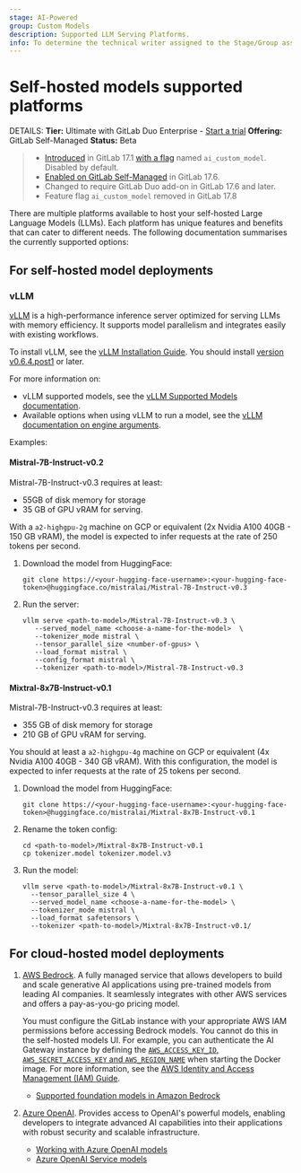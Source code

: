 ```yaml
---
stage: AI-Powered
group: Custom Models
description: Supported LLM Serving Platforms.
info: To determine the technical writer assigned to the Stage/Group associated with this page, see https://handbook.gitlab.com/handbook/product/ux/technical-writing/#assignments
---
```


# Self-hosted models supported platforms

DETAILS:
**Tier:** Ultimate with GitLab Duo Enterprise - [Start a trial](https://about.gitlab.com/solutions/gitlab-duo-pro/sales/?type=free-trial)
**Offering:** GitLab Self-Managed
**Status:** Beta

> - [Introduced](https://gitlab.com/groups/gitlab-org/-/epics/12972) in GitLab 17.1 [with a flag](../../administration/feature_flags.md) named `ai_custom_model`. Disabled by default.
> - [Enabled on GitLab Self-Managed](https://gitlab.com/groups/gitlab-org/-/epics/15176) in GitLab 17.6.
> - Changed to require GitLab Duo add-on in GitLab 17.6 and later.
> - Feature flag `ai_custom_model` removed in GitLab 17.8

There are multiple platforms available to host your self-hosted Large Language Models (LLMs). Each platform has unique features and benefits that can cater to different needs. The following documentation summarises the currently supported options:

## For self-hosted model deployments

### vLLM

[vLLM](https://docs.vllm.ai/en/latest/index.html) is a high-performance inference server optimized for serving LLMs with memory efficiency. It supports model parallelism and integrates easily with existing workflows.

To install vLLM, see the [vLLM Installation Guide](https://docs.vllm.ai/en/latest/getting_started/installation.html). You should install [version v0.6.4.post1](https://github.com/vllm-project/vllm/releases/tag/v0.6.4.post1) or later.

For more information on:

- vLLM supported models, see the [vLLM Supported Models documentation](https://docs.vllm.ai/en/latest/models/supported_models.html).
- Available options when using vLLM to run a model, see the [vLLM documentation on engine arguments](https://docs.vllm.ai/en/stable/usage/engine_args.html).

Examples:

#### Mistral-7B-Instruct-v0.2

Mistral-7B-Instruct-v0.3 requires at least:

- 55GB of disk memory for storage
- 35 GB of GPU vRAM for serving.

With a `a2-highgpu-2g` machine on GCP or equivalent (2x Nvidia A100 40GB - 150 GB vRAM), the model is expected to infer requests at the rate of 250 tokens per second.

1. Download the model from HuggingFace:

   ```shell
   git clone https://<your-hugging-face-username>:<your-hugging-face-token>@huggingface.co/mistralai/Mistral-7B-Instruct-v0.3
   ```

1. Run the server:

   ```shell
   vllm serve <path-to-model>/Mistral-7B-Instruct-v0.3 \
      --served_model_name <choose-a-name-for-the-model>  \
      --tokenizer_mode mistral \
      --tensor_parallel_size <number-of-gpus> \
      --load_format mistral \
      --config_format mistral \
      --tokenizer <path-to-model>/Mistral-7B-Instruct-v0.3
   ```

#### Mixtral-8x7B-Instruct-v0.1

Mistral-7B-Instruct-v0.3 requires at least:

- 355 GB of disk memory for storage
- 210 GB of GPU vRAM for serving.

You should at least a `a2-highgpu-4g` machine on GCP or equivalent (4x Nvidia A100 40GB - 340 GB vRAM). With this configuration, the model is expected to infer requests at the rate of 25 tokens per second.

1. Download the model from HuggingFace:

   ```shell
   git clone https://<your-hugging-face-username>:<your-hugging-face-token>@huggingface.co/mistralai/Mixtral-8x7B-Instruct-v0.1
   ```

1. Rename the token config:

   ```shell
   cd <path-to-model>/Mixtral-8x7B-Instruct-v0.1
   cp tokenizer.model tokenizer.model.v3
   ```

1. Run the model:

   ```shell
   vllm serve <path-to-model>/Mixtral-8x7B-Instruct-v0.1 \
     --tensor_parallel_size 4 \
     --served_model_name <choose-a-name-for-the-model> \
     --tokenizer_mode mistral \
     --load_format safetensors \
     --tokenizer <path-to-model>/Mixtral-8x7B-Instruct-v0.1/
   ```

## For cloud-hosted model deployments

1. [AWS Bedrock](https://aws.amazon.com/bedrock/).
   A fully managed service that allows developers to build and scale generative AI applications using pre-trained models from leading AI companies. It seamlessly integrates with other AWS services and offers a pay-as-you-go pricing model.

   You must configure the GitLab instance with your appropriate AWS IAM permissions before accessing Bedrock models. You cannot do this in the self-hosted models UI. For example, you can authenticate the AI Gateway instance by defining the [`AWS_ACCESS_KEY_ID`, `AWS_SECRET_ACCESS_KEY` and `AWS_REGION_NAME`](https://docs.aws.amazon.com/IAM/latest/UserGuide/id_credentials_access-keys.html) when starting the Docker image. For more information, see the [AWS Identity and Access Management (IAM) Guide](https://docs.aws.amazon.com/bedrock/latest/userguide/security-iam.html).

   - [Supported foundation models in Amazon Bedrock](https://docs.aws.amazon.com/bedrock/latest/userguide/models-supported.html)

1. [Azure OpenAI](https://learn.microsoft.com/en-us/azure/ai-services/openai/).
   Provides access to OpenAI's powerful models, enabling developers to integrate advanced AI capabilities into their applications with robust security and scalable infrastructure.
   - [Working with Azure OpenAI models](https://learn.microsoft.com/en-us/azure/ai-services/openai/how-to/working-with-models?tabs=powershell)
   - [Azure OpenAI Service models](https://learn.microsoft.com/en-us/azure/ai-services/openai/concepts/models?tabs=python-secure%2Cglobal-standard%2Cstandard-chat-completions)
